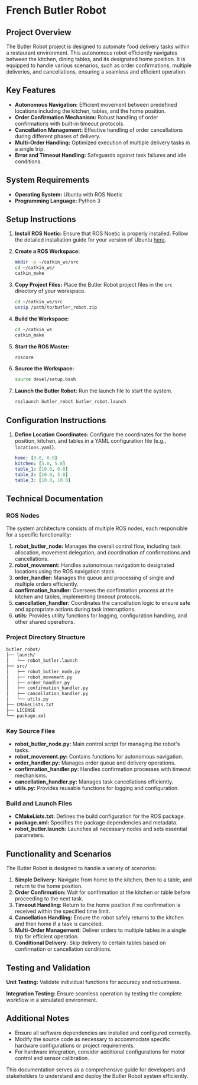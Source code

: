 # French Butler Robot

## Project Overview

The Butler Robot project is designed to automate food delivery tasks within a restaurant environment. This autonomous robot efficiently navigates between the kitchen, dining tables, and its designated home position. It is equipped to handle various scenarios, such as order confirmations, multiple deliveries, and cancellations, ensuring a seamless and efficient operation.

## Key Features

- **Autonomous Navigation:** Efficient movement between predefined locations including the kitchen, tables, and the home position.
- **Order Confirmation Mechanism:** Robust handling of order confirmations with built-in timeout protocols.
- **Cancellation Management:** Effective handling of order cancellations during different phases of delivery.
- **Multi-Order Handling:** Optimized execution of multiple delivery tasks in a single trip.
- **Error and Timeout Handling:** Safeguards against task failures and idle conditions.

## System Requirements

- **Operating System:** Ubuntu with ROS Noetic
- **Programming Language:** Python 3

## Setup Instructions

1. **Install ROS Noetic:** Ensure that ROS Noetic is properly installed. Follow the detailed installation guide for your version of Ubuntu [here](http://wiki.ros.org/noetic/Installation/Ubuntu).

2. **Create a ROS Workspace:**
   ```sh
   mkdir -p ~/catkin_ws/src
   cd ~/catkin_ws/
   catkin_make
   ```

3. **Copy Project Files:** Place the Butler Robot project files in the `src` directory of your workspace.
   ```sh
   cd ~/catkin_ws/src
   unzip /path/to/butler_robot.zip
   ```

4. **Build the Workspace:**
   ```sh
   cd ~/catkin_ws
   catkin_make
   ```

5. **Start the ROS Master:**
   ```sh
   roscore
   ```

6. **Source the Workspace:**
   ```sh
   source devel/setup.bash
   ```

7. **Launch the Butler Robot:** Run the launch file to start the system.
   ```sh
   roslaunch butler_robot butler_robot.launch
   ```

## Configuration Instructions

1. **Define Location Coordinates:** Configure the coordinates for the home position, kitchen, and tables in a YAML configuration file (e.g., `locations.yaml`).
   ```yaml
   home: [0.0, 0.0]
   kitchen: [5.0, 5.0]
   table_1: [10.0, 0.0]
   table_2: [10.0, 5.0]
   table_3: [10.0, 10.0]
   ```

## Technical Documentation

### ROS Nodes

The system architecture consists of multiple ROS nodes, each responsible for a specific functionality:

1. **robot_butler_node:** Manages the overall control flow, including task allocation, movement delegation, and coordination of confirmations and cancellations.
2. **robot_movement:** Handles autonomous navigation to designated locations using the ROS navigation stack.
3. **order_handler:** Manages the queue and processing of single and multiple orders efficiently.
4. **confirmation_handler:** Oversees the confirmation process at the kitchen and tables, implementing timeout protocols.
5. **cancellation_handler:** Coordinates the cancellation logic to ensure safe and appropriate actions during task interruptions.
6. **utils:** Provides utility functions for logging, configuration handling, and other shared operations.

### Project Directory Structure

```sh
butler_robot/
├── launch/
│   └── robot_butler.launch
├── src/
│   ├── robot_butler_node.py
│   ├── robot_movement.py
│   ├── order_handler.py
│   ├── confirmation_handler.py
│   ├── cancellation_handler.py
│   └── utils.py
├── CMakeLists.txt
├── LICENSE
└── package.xml
```

### Key Source Files

- **robot_butler_node.py:** Main control script for managing the robot's tasks.
- **robot_movement.py:** Contains functions for autonomous navigation.
- **order_handler.py:** Manages order queue and delivery operations.
- **confirmation_handler.py:** Handles confirmation processes with timeout mechanisms.
- **cancellation_handler.py:** Manages task cancellations efficiently.
- **utils.py:** Provides reusable functions for logging and configuration.

### Build and Launch Files

- **CMakeLists.txt:** Defines the build configuration for the ROS package.
- **package.xml:** Specifies the package dependencies and metadata.
- **robot_butler.launch:** Launches all necessary nodes and sets essential parameters.

## Functionality and Scenarios

The Butler Robot is designed to handle a variety of scenarios:

1. **Simple Delivery:** Navigate from home to the kitchen, then to a table, and return to the home position.
2. **Order Confirmation:** Wait for confirmation at the kitchen or table before proceeding to the next task.
3. **Timeout Handling:** Return to the home position if no confirmation is received within the specified time limit.
4. **Cancellation Handling:** Ensure the robot safely returns to the kitchen and then home if a task is canceled.
5. **Multi-Order Management:** Deliver orders to multiple tables in a single trip for efficient operation.
6. **Conditional Delivery:** Skip delivery to certain tables based on confirmation or cancellation conditions.

## Testing and Validation

**Unit Testing:** Validate individual functions for accuracy and robustness.

**Integration Testing:** Ensure seamless operation by testing the complete workflow in a simulated environment.

## Additional Notes

- Ensure all software dependencies are installed and configured correctly.
- Modify the source code as necessary to accommodate specific hardware configurations or project requirements.
- For hardware integration, consider additional configurations for motor control and sensor calibration.

This documentation serves as a comprehensive guide for developers and stakeholders to understand and deploy the Butler Robot system efficiently.
